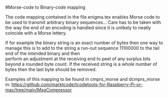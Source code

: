 #Morse-code to Binary-code mapping

The code mapping contained in the file enigma.tex enables Morse code to be used to transmit 
arbitrary binary sequences... Care has to be taken with the way the end of an encoding is handled 
since it is unlikely to neatly coincide with a Morse lettery. 

If for example the binary string is an exact number of bytes then one way to manage this is 
to add to the string a run-out sequence 11100000 to the tail end of the intended binary and then   
perform an adjustment at the receiving end to peel of any surplus bits beyond a rounded byte count.
If the received string is a whole number of bytes then the last byte should be removed.

Examples of this mapping to be found in cmprs_morse and dcmprs_morse in:
https://github.com/marktcode/tcodetools-for-Raspberry-Pi-or-mac/tree/main/MsgCompressor 
